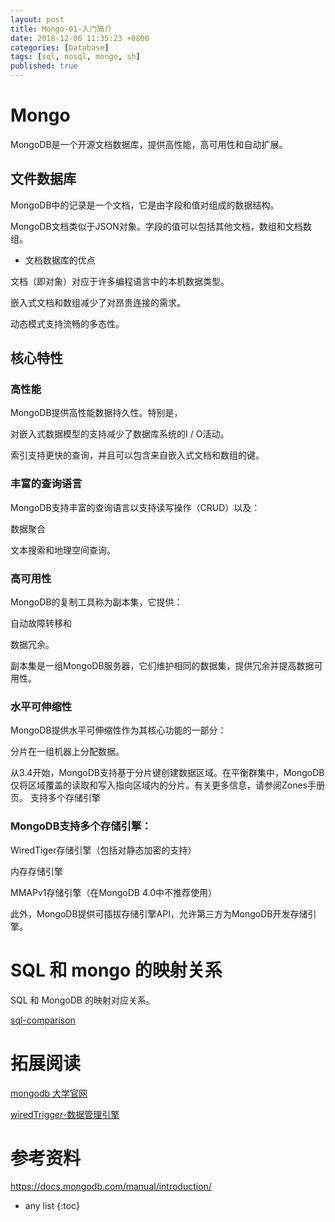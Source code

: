 ```yaml
---
layout: post
title: Mongo-01-入门简介
date: 2018-12-06 11:35:23 +0800
categories: [Database]
tags: [sql, nosql, mongo, sh]
published: true
---
```


# Mongo

MongoDB是一个开源文档数据库，提供高性能，高可用性和自动扩展。

## 文件数据库

MongoDB中的记录是一个文档，它是由字段和值对组成的数据结构。 

MongoDB文档类似于JSON对象。字段的值可以包括其他文档，数组和文档数组。

- 文档数据库的优点

文档（即对象）对应于许多编程语言中的本机数据类型。

嵌入式文档和数组减少了对昂贵连接的需求。

动态模式支持流畅的多态性。

## 核心特性

### 高性能

MongoDB提供高性能数据持久性。特别是，

对嵌入式数据模型的支持减少了数据库系统的I / O活动。

索引支持更快的查询，并且可以包含来自嵌入式文档和数组的键。

### 丰富的查询语言

MongoDB支持丰富的查询语言以支持读写操作（CRUD）以及：

数据聚合

文本搜索和地理空间查询。

### 高可用性

MongoDB的复制工具称为副本集，它提供：

自动故障转移和

数据冗余。

副本集是一组MongoDB服务器，它们维护相同的数据集，提供冗余并提高数据可用性。

### 水平可伸缩性

MongoDB提供水平可伸缩性作为其核心功能的一部分：

分片在一组机器上分配数据。

从3.4开始，MongoDB支持基于分片键创建数据区域。在平衡群集中，MongoDB仅将区域覆盖的读取和写入指向区域内的分片。有关更多信息，请参阅Zones手册页。
支持多个存储引擎

### MongoDB支持多个存储引擎：

WiredTiger存储引擎（包括对静态加密的支持）

内存存储引擎

MMAPv1存储引擎（在MongoDB 4.0中不推荐使用）

此外，MongoDB提供可插拔存储引擎API，允许第三方为MongoDB开发存储引擎。

# SQL 和 mongo 的映射关系

SQL 和 MongoDB 的映射对应关系。

[sql-comparison](https://docs.mongodb.com/manual/reference/sql-comparison/)


# 拓展阅读

[mongodb 大学官网](https://university.mongodb.com/)

[wiredTrigger-数据管理引擎](https://houbb.github.io/2019/05/10/data-management-wiredtrigger-00-index)

# 参考资料

https://docs.mongodb.com/manual/introduction/

* any list
{:toc}